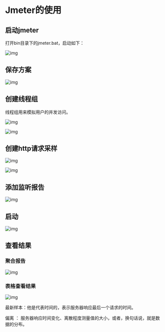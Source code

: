 # Jmeter的使用

## 启动jmeter

打开bin目录下的jmeter.bat，启动如下：

![img](jmeter.assets/wps1.png) 

## 保存方案

![img](jmeter.assets/wps2.png)

## 创建线程组

线程组用来模拟用户的并发访问。

![img](jmeter.assets/wps4.png) 

 

![img](jmeter.assets/wps5.png) 

## 创建http请求采样

![img](jmeter.assets/wps6.png) 

![img](jmeter.assets/wps7.png) 

## 添加监听报告

![img](jmeter.assets/wps8.png) 

## 启动
![img](jmeter.assets/wps9.png)

## 查看结果

### 聚合报告

![img](jmeter.assets/wps10.png) 

### 表格查看结果

![img](jmeter.assets/wps11.png) 

 

最新样本：他是代表时间的，表示服务器响应最后一个请求的时间。 

偏离   ： 服务器响应时间变化、离散程度测量值的大小，或者，换句话说，就是数据的分布。 
